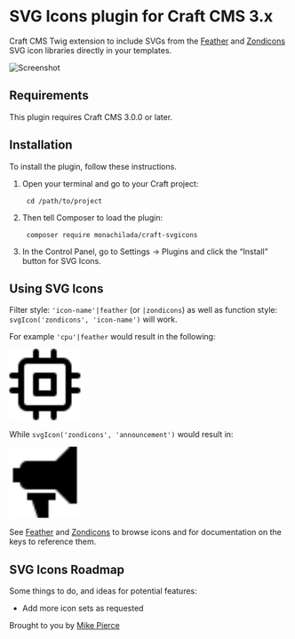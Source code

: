 # SVG Icons plugin for Craft CMS 3.x

Craft CMS Twig extension to include SVGs from the [Feather](https://feathericons.com/) and [Zondicons](https://www.zondicons.com/) SVG icon libraries directly in your templates.

![Screenshot](resources/img/header.png)

## Requirements

This plugin requires Craft CMS 3.0.0 or later.

## Installation

To install the plugin, follow these instructions.

1. Open your terminal and go to your Craft project:

        cd /path/to/project

2. Then tell Composer to load the plugin:

        composer require monachilada/craft-svgicons

3. In the Control Panel, go to Settings → Plugins and click the “Install” button for SVG Icons.

## Using SVG Icons

Filter style: `'icon-name'|feather` (or `|zondicons`) as well as function style: `svgIcon('zondicons', 'icon-name')` will work.

For example `'cpu'|feather` would result in the following:

<img src="src/resources/icons/feather/cpu.svg" alt="Feather CPU Icon" width="128" height="128">

While `svgIcon('zondicons', 'announcement')` would result in:

<img src="src/resources/icons/zondicons/announcement.svg" alt="Zondicons announcement" width="128" height="128">

See [Feather](https://feathericons.com/) and [Zondicons](https://www.zondicons.com/) to browse icons and for documentation on the keys to reference them.

## SVG Icons Roadmap

Some things to do, and ideas for potential features:

* Add more icon sets as requested

Brought to you by [Mike Pierce](https://michaelpierce.trade/)
